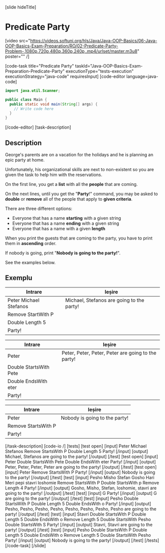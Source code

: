 [slide hideTitle]
# Predicate Party

[video src="https://videos.softuni.org/hls/Java/Java-OOP-Basics/06-Java-OOP-Basics-Exam-Preparation/RO/02-Predicate-Party-Problem-,1080p,720p,480p,360p,240p,.mp4/urlset/master.m3u8" poster="" /]

[code-task title="Predicate Party" taskId="Java-OOP-Basics-Exam-Preparation-Predicate-Party" executionType="tests-execution" executionStrategy="java-code" requiresInput]
[code-editor language=java-code]
```java
import java.util.Scanner;

public class Main {
  public static void main(String[] args) {
    // Write code here
  }
}
```
[/code-editor]
[task-description]
## Description

George's parents are on a vacation for the holidays and he is planning an epic party at home. 

Unfortunately, his organizational skills are next to non-existent so you are given the task to help him with the reservations.

On the first line, you get a **list** with all the **people** that are coming. 

On the next lines, until you get the "**Party**!" command, you may be asked to **double** or **remove** all of the people that apply to **given criteria**. 

There are three different options: 

- Everyone that has a name **starting** with a given string
- Everyone that has a name **ending** with a given string
- Everyone that has a name with a given **length**

When you print the guests that are coming to the party, you have to print them in **ascending** order.

If nobody is going, print "**Nobody is going to the party!**".

See the examples below.

## Exemplu
| **Intrare**|**Ieșire**|
| --- | --- |
| Peter Michael Stefanos | Michael, Stefanos are going to the party! |
| Remove StartWith P | |
| Double Length 5 | | 
| Party! | |



| **Intrare**|**Ieșire**|
| --- | --- |
| Peter | Peter, Peter, Peter, Peter are going to the party! |
| Double StartsWith Pete | |
| Double EndsWith eter | |
| Party! | |



| **Intrare**|**Ieșire**|
| --- | --- |
| Peter | Nobody is going to the party! |
| Remove StartsWith P | |
| Party! | | 


[/task-description]
[code-io /]
[tests]
[test open]
[input]
Peter Michael Stefanos
Remove StartsWith P
Double Length 5
Party!
[/input]
[output]
Michael, Stefanos are going to the party!
[/output]
[/test]
[test open]
[input]
Peter
Double StartsWith Pete
Double EndsWith eter
Party!
[/input]
[output]
Peter, Peter, Peter, Peter are going to the party!
[/output]
[/test]
[test open]
[input]
Peter
Remove StartsWith P
Party!
[/input]
[output]
Nobody is going to the party!
[/output]
[/test]
[test]
[input]
Pesho Misho Stefan Gosho Hari Meri pepi stavri loshomie
Remove StartsWith P
Double StartsWith p
Remove Length 4
Party!
[/input]
[output]
Gosho, Misho, Stefan, loshomie, stavri are going to the party!
[/output]
[/test]
[test]
[input]
G
Party!
[/input]
[output]
G are going to the party!
[/output]
[/test]
[test]
[input]
Pesho
Double StartsWith P
Double Length 5
Double EndsWith o
Party!
[/input]
[output]
Pesho, Pesho, Pesho, Pesho, Pesho, Pesho, Pesho, Pesho are going to the party!
[/output]
[/test]
[test]
[input]
Stavri
Double StartsWith P
Double Length 5
Double EndsWith o
Remove Length 5
Double StartsWith Pesho
Double StartsWith S
Party!
[/input]
[output]
Stavri, Stavri are going to the party!
[/output]
[/test]
[test]
[input]
Pesho
Double StartsWith P
Double Length 5
Double EndsWith o
Remove Length 5
Double StartsWith Pesho
Party!
[/input]
[output]
Nobody is going to the party!
[/output]
[/test]
[/tests]
[/code-task]
[/slide]
